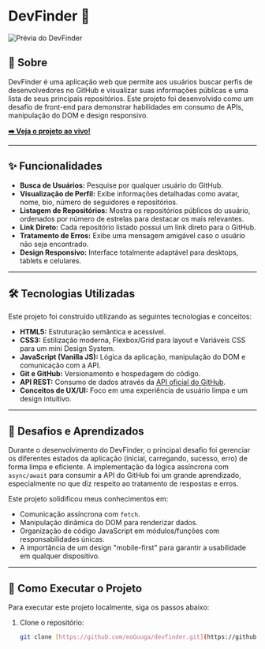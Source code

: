 # DevFinder 🚀

![Prévia do DevFinder](./assets/images/devfinder-preview.png)

## 📖 Sobre

DevFinder é uma aplicação web que permite aos usuários buscar perfis de desenvolvedores no GitHub e visualizar suas informações públicas e uma lista de seus principais repositórios. Este projeto foi desenvolvido como um desafio de front-end para demonstrar habilidades em consumo de APIs, manipulação do DOM e design responsivo.

**[➡️ Veja o projeto ao vivo!](link-para-o-seu-deploy-no-netlify-ou-vercel)**

---

## ✨ Funcionalidades

- **Busca de Usuários:** Pesquise por qualquer usuário do GitHub.
- **Visualização de Perfil:** Exibe informações detalhadas como avatar, nome, bio, número de seguidores e repositórios.
- **Listagem de Repositórios:** Mostra os repositórios públicos do usuário, ordenados por número de estrelas para destacar os mais relevantes.
- **Link Direto:** Cada repositório listado possui um link direto para o GitHub.
- **Tratamento de Erros:** Exibe uma mensagem amigável caso o usuário não seja encontrado.
- **Design Responsivo:** Interface totalmente adaptável para desktops, tablets e celulares.

---

## 🛠️ Tecnologias Utilizadas

Este projeto foi construído utilizando as seguintes tecnologias e conceitos:

- **HTML5:** Estruturação semântica e acessível.
- **CSS3:** Estilização moderna, Flexbox/Grid para layout e Variáveis CSS para um mini Design System.
- **JavaScript (Vanilla JS):** Lógica da aplicação, manipulação do DOM e comunicação com a API.
- **Git e GitHub:** Versionamento e hospedagem do código.
- **API REST:** Consumo de dados através da [API oficial do GitHub](https://docs.github.com/pt/rest).
- **Conceitos de UX/UI:** Foco em uma experiência de usuário limpa e um design intuitivo.

---

## 🧠 Desafios e Aprendizados

Durante o desenvolvimento do DevFinder, o principal desafio foi gerenciar os diferentes estados da aplicação (inicial, carregando, sucesso, erro) de forma limpa e eficiente. A implementação da lógica assíncrona com `async/await` para consumir a API do GitHub foi um grande aprendizado, especialmente no que diz respeito ao tratamento de respostas e erros.

Este projeto solidificou meus conhecimentos em:

- Comunicação assíncrona com `fetch`.
- Manipulação dinâmica do DOM para renderizar dados.
- Organização de código JavaScript em módulos/funções com responsabilidades únicas.
- A importância de um design "mobile-first" para garantir a usabilidade em qualquer dispositivo.

---

## 🚀 Como Executar o Projeto

Para executar este projeto localmente, siga os passos abaixo:

1. Clone o repositório:
   ```bash
   git clone [https://github.com/eoGuuga/devfinder.git](https://github.com/eoGuuga/devfinder.git)
